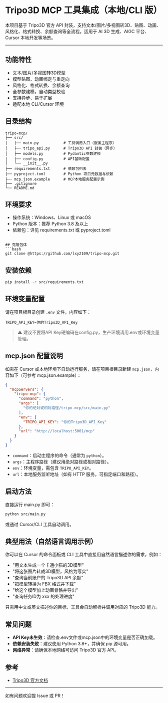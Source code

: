 # Tripo3D MCP 工具集成（本地/CLI 版）

本项目基于 Tripo3D 官方 API 封装，支持文本/图片/多视图转3D、贴图、动画、风格化、格式转换、余额查询等全流程。适用于 AI 3D 生成、AIGC 平台、Cursor 本地开发等场景。

---

## 功能特性
- 文本/图片/多视图转3D模型
- 模型贴图、动画绑定与重定向
- 风格化、格式转换、余额查询
- 全参数建模，自动类型校验
- 支持异步、易于扩展
- 适配本地 CLI/Cursor 环境

## 目录结构
```
tripo-mcp/
├── src/
│   ├── main.py           # 工具调用入口（服务主程序）
│   ├── tripo_api.py      # Tripo3D API 封装（异步）
│   ├── models.py         # Pydantic参数建模
│   ├── config.py         # API基础配置
│   └── __init__.py
├── requirements.txt      # 依赖包列表
├── pyproject.toml        # Python 项目元数据与依赖
├── mcp.json.example      # MCP本地服务配置示例
├── .gitignore
└── README.md
```

## 环境要求

- 操作系统：Windows、Linux 或 macOS
- Python 版本：推荐 Python 3.8 及以上
- 依赖包：详见 requirements.txt 或 pyproject.toml
```

## 克隆包体
```bash
git clone @https://github.com/lxy2109/tripo-mcp.git
```

## 安装依赖
```bash
pip install -r src/requirements.txt
```

## 环境变量配置
请在项目根目录创建 `.env` 文件，内容如下：
```
TRIPO_API_KEY=你的Tripo3D_API_Key
```
> ⚠️ 建议不要将API Key硬编码在config.py，生产环境请用.env或环境变量管理。

## mcp.json 配置说明

如需在 Cursor 或本地环境下自动运行服务，请在项目根目录新建 `mcp.json`，内容如下（可参考 mcp.json.example）：

```json
{
  "mcpServers": {
    "tripo-mcp": {
      "command": "python",
      "args": [
        "你的绝对或相对路径/tripo-mcp/src/main.py"
      ],
      "env": {
        "TRIPO_API_KEY": "你的Tripo3D_API_Key"
      },
      "url": "http://localhost:5001/mcp"
    }
  }
}
```
- `command`：启动主程序的命令（通常为 `python`）。
- `args`：主程序路径（建议用绝对路径或相对路径）。
- `env`：环境变量，需包含 `TRIPO_API_KEY`。
- `url`：本地服务监听地址（如有 HTTP 服务，可指定端口和路径）。

## 启动方法
直接运行 main.py 即可：
```bash
python src/main.py
```
或通过 Cursor/CLI 工具自动调用。

## 典型用法（自然语言调用示例）

你可以在 Cursor 的命令面板或 CLI 工具中直接用自然语言描述你的需求，例如：

- "用文本生成一个卡通小猫的3D模型"
- "将这张图片转成3D模型，风格为写实"
- "查询当前账户的 Tripo3D API 余额"
- "把模型转换为 FBX 格式并下载"
- "给这个模型加上动画骨骼并导出"
- "查询任务ID为 xxx 的处理进度"

只需用中文或英文描述你的目标，工具会自动解析并调用对应的 Tripo3D 能力。

## 常见问题
- **API Key未生效**：请检查.env文件或mcp.json中的环境变量是否正确加载。
- **依赖安装失败**：建议使用 Python 3.8+，并确保 pip 源可用。
- **网络异常**：请确保本地网络可访问 Tripo3D 官方 API。

## 参考
- [Tripo3D 官方文档](https://platform.tripo3d.ai/docs)

---

如有问题欢迎提 Issue 或 PR！ 